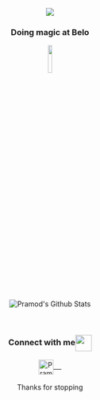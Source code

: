 <p align="center">
<img src="https://img.techpowerup.org/201115/banner.png">
</p>
<p align="center">
  <h3 align="center">Doing magic at Belo</h3>
  <p align="center">
    <a href="https://belo.app/"><img align="center" src="https://pbs.twimg.com/profile_banners/1263942652397051904/1621188438/1500x500" width="12%"></img></a>
  </p>
</p>
<br>
<p align="center">
<img align="center" src="https://github-readme-stats.vercel.app/api?username=JErazo7&count_private=true&theme=default&show_icons=true" alt="Pramod's Github Stats">
</p>
<br>
<div align="center">
  <h3 align="center">Connect with me<img align="center" src="https://github.com/rajput2107/rajput2107/blob/master/Assets/Handshake.gif" height="33px" /></h3> 
</div>
<p align="center">
 <a href="https://www.linkedin.com/in/erazo-josue/" target=”_blank”>
  <img align="center" alt="Pramod's LinkedIn" width="30px" src="https://www.vectorlogo.zone/logos/linkedin/linkedin-icon.svg" /> &nbsp; &nbsp;
 </a>
  <br/>
  <br/>
  Thanks for stopping<br/>
</p>

